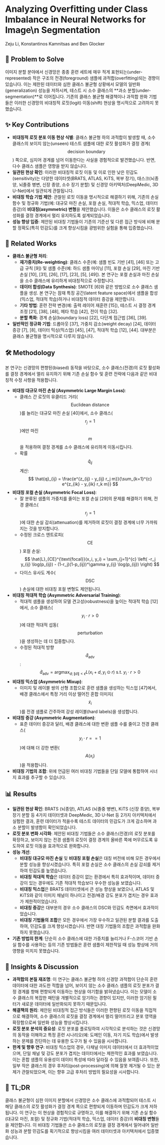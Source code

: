# Analyzing Overfitting under Class Imbalance in Neural Networks for Image\n  Segmentation

Zeju Li, Konstantinos Kamnitsas and Ben Glocker

## 🧩 Problem to Solve

이미지 분할 분야에서 신경망은 종종 훈련 세트에 매우 적게 표현되는(under-represented) 작은 구조의 전경(foreground) 샘플에 과적합(overfitting)되는 경향이 있습니다. 이는 제한된 데이터와 심한 클래스 불균형 상황에서 모델의 일반화(generalization) 성능을 저하시켜, 테스트 시 소수 클래스의 **과소 분할(under-segmentation)**로 이어집니다. 기존의 클래스 불균형 해결책이나 과적합 완화 기법들은 이러한 신경망의 비대칭적 로짓(logit) 이동(shift) 현상을 명시적으로 고려하지 못했습니다.

## ✨ Key Contributions

* **비대칭적 로짓 분포 이동 현상 식별**: 클래스 불균형 하의 과적합이 발생할 때, 소수 클래스의 보이지 않는(unseen) 테스트 샘플에 대한 로짓 활성화가 결정 경계($$ \text{decision boundary} $$) 쪽으로, 심지어 경계를 넘어 이동한다는 사실을 경험적으로 발견했습니다. 반면, 다수 클래스 샘플은 영향을 받지 않습니다.
* **일관된 현상 확인**: 이러한 비대칭적 로짓 이동 및 이로 인한 낮은 민감도(sensitivity)는 다양한 데이터셋(BRATS, ATLAS, KiTS, 복부 장기), 태스크(뇌종양, 뇌졸중 병변, 신장 종양, 소수 장기 분할) 및 신경망 아키텍처(DeepMedic, 3D U-Net)에서 일관되게 관찰됩니다.
* **비대칭 학습 기법 제안**: 관찰된 로짓 이동을 명시적으로 해결하기 위해, 기존의 손실 함수 및 정규화 기법(예: 대규모 마진 손실, 포컬 손실, 적대적 학습, 믹스업, 데이터 증강)의 **비대칭(asymmetric) 변형**을 제안했습니다. 이들은 소수 클래스의 로짓 활성화를 결정 경계에서 멀리 유지하도록 설계되었습니다.
* **성능 향상 입증**: 제안된 비대칭 기법들이 기존의 기준선 및 다른 접근 방식에 비해 분할 정확도(특히 민감도)를 크게 향상시킴을 광범위한 실험을 통해 입증했습니다.

## 📎 Related Works

* **클래스 불균형 처리**:
  * **재가중치(Re-weighting)**: 클래스 수준(예: 샘플 빈도 기반 [41], [46] 또는 고급 규칙 [9]) 및 샘플 수준(예: 하드 샘플 마이닝 [11], 포컬 손실 [29], 마진 기반 손실 [10], [31], [26], [17], [23], [5], [49]). 본 연구는 포컬 손실과 마진 손실을 소수 클래스에 유리하게 비대칭적으로 수정합니다.
  * **데이터 합성(Data Synthesis)**: SMOTE [6]와 같은 방법으로 소수 클래스 샘플을 생성. 본 연구는 잠재 특징 공간(latent feature space)에서 샘플을 합성(믹스업, 적대적 학습)하거나 비대칭적 데이터 증강을 제안합니다.
  * **기타 방법**: 훈련 전략 변경(예: 출력 레이어 재훈련 [15]), 테스트 시 결정 경계 조정 [21], [38], [48], 메타 학습 [42], 전이 학습 [32].
  * **분할 특화**: 경계 손실(boundary loss) [22], 다단계 접근법 [36], [39].
* **일반적인 정규화 기법**: 드롭아웃 [37], 가중치 감소(weight decay) [24], 데이터 증강 [7], [8], 데이터 믹싱(믹스업) [45], [47], 적대적 학습 [12], [44]. 대부분은 클래스 불균형을 명시적으로 다루지 않습니다.

## 🛠️ Methodology

본 연구는 신경망의 편향된(biased) 동작을 바탕으로, 소수 클래스(전경)의 로짓 활성화를 결정 경계에서 멀리 유지하기 위해 기존 손실 함수 및 훈련 전략에 다음과 같은 비대칭적 수정 사항을 적용합니다.

* **비대칭 대규모 마진 손실 (Asymmetric Large Margin Loss)**:
  * 클래스 간 로짓의 유클리드 거리($$ \text{Euclidean distance} $$)를 늘리는 대규모 마진 손실 [40]에서, 소수 클래스($$ r_j = 1 $$)에만 마진 $$ m $$을 적용하여 결정 경계를 소수 클래스에 유리하게 이동시킵니다.
  * 확률 $$ \hat{q}_{ij} $$ 계산: $$ \hat{q}_{ij} = \frac{e^{z_{ij} - y_{ij} r_j m}}{\sum_{k=1}^{c} e^{z_{ik} - y_{ik} r_k m}} $$
* **비대칭 포컬 손실 (Asymmetric Focal Loss)**:
  * 잘 분류된 샘플의 가중치를 줄이는 포컬 손실 [29]의 문제를 해결하기 위해, 전경 클래스($$ r_j = 1 $$)에 대한 손실 감쇠(attenuation)를 제거하여 로짓이 결정 경계에 너무 가까워지는 것을 방지합니다.
  * 수정된 크로스 엔트로피($$ \text{CE} $$) 포컬 손실: $$ \hat{L}_{CE}^{\text{focal}}(x_i, y_i) = \sum_{j=1}^{c} \left( -r_j y_{ij} \log(p_{ij}) - (1-r_j)(1-p_{ij})^\gamma y_{ij} \log(p_{ij}) \right) $$
  * 다이스 유사도 계수($$ \text{DSC} $$) 손실에 대한 비대칭 포컬 변형도 제안됩니다.
* **비대칭 적대적 학습 (Asymmetric Adversarial Training)**:
  * 적대적 샘플을 생성하여 모델 견고성(robustness)을 높이는 적대적 학습 [12]에서, 소수 클래스($$ y_i \cdot r > 0 $$)에 대한 적대적 섭동($$ \text{perturbation} $$)을 생성하는 데 더 집중합니다.
  * 수정된 적대적 방향 $$ \hat{d}_{\text{adv}} $$: $$ \hat{d}_{\text{adv}} = \text{argmax}_{d;\|d\|<\epsilon} L(x_i+d, y_i \odot r) \text{ s.t. } y_i \cdot r > 0 $$
* **비대칭 믹스업 (Asymmetric Mixup)**:
  * 이미지 및 레이블 쌍의 선형 조합으로 훈련 샘플을 생성하는 믹스업 [47]에서, 배경 클래스에서 특정 거리 이상 떨어진 혼합 이미지($$ \tilde{x}_i $$)를 전경 샘플로 간주하여 강성 레이블(hard labels)을 생성합니다.
* **비대칭 증강 (Asymmetric Augmentation)**:
  * 표준 데이터 증강과 달리, 배경 클래스에 대한 변환 샘플 수를 줄이고 전경 클래스($$ y_i \cdot r == 1 $$)에 대해 더 강한 변환($$ A(x_i) $$)을 적용합니다.
* **비대칭 기법의 조합**: 위에 언급된 여러 비대칭 기법들을 단일 모델에 통합하여 시너지 효과를 추구할 수 있습니다.

## 📊 Results

* **일관된 현상 확인**: BRATS (뇌종양), ATLAS (뇌졸중 병변), KiTS (신장 종양), 복부 장기 분할 등 4가지 데이터셋과 DeepMedic, 3D U-Net 등 2가지 아키텍처에서 실험한 결과, 훈련 데이터가 적을수록 테스트 데이터의 민감도가 크게 감소하며 과소 분할이 발생함이 확인되었습니다.
* **로짓 분포 변화 시각화**: 제안된 비대칭 기법들은 소수 클래스(전경)의 로짓 분포를 확장하고, 보이지 않는 전경 샘플의 로짓이 결정 경계의 올바른 쪽에 머무르도록 유도하여 로짓 이동을 효과적으로 완화합니다.
* **성능 개선**:
  * **비대칭 대규모 마진 손실** 및 **비대칭 포컬 손실**은 대칭 버전에 비해 모든 경우에서 분할 성능을 향상시켰습니다. 특히 포컬 손실은 소수 클래스의 손실 감쇠를 제거하여 민감도를 높였습니다.
  * **비대칭 적대적 학습**은 데이터 증강이 없는 환경에서 특히 효과적이며, 데이터 증강이 있는 경우에도 기존 적대적 학습보다 우수한 성능을 보였습니다.
  * **비대칭 믹스업**은 BRATS 데이터셋에서 큰 성능 향상을 보였으나, ATLAS 및 KiTS와 같이 이미지 채널이 하나이고 전경/배경 강도 분포가 겹치는 경우 효과가 제한적이었습니다.
  * **비대칭 증강**은 대부분의 경우 소수 클래스의 DSC와 민감도 측면에서 효과적이었습니다.
  * **비대칭 기법들의 조합**은 모든 경우에서 가장 우수하고 일관된 분할 결과를 도출하여, 민감도를 크게 향상시켰습니다. 반면 대칭 기법들의 조합은 과적합을 완화하지 못했습니다.
* **기존 방법의 한계**: 단순히 소수 클래스에 대한 가중치를 늘리거나 F-스코어 기반 손실 함수를 사용하는 등의 기존 방법들은 훈련 샘플이 제한적일 때 성능 향상에 거의 영향을 미치지 못했습니다.

## 🧠 Insights & Discussion

* **과적합의 본질 재조명**: 이 연구는 클래스 불균형 하의 신경망 과적합이 단순히 훈련 데이터에 대한 과도한 적합을 넘어, 보이지 않는 소수 클래스 샘플의 로짓 분포가 결정 경계를 향해 편향되게 이동하는 현상을 야기함을 밝혀냈습니다. 이는 모델이 소수 클래스의 복잡한 패턴을 개별적으로 암기하는 경향이 있지만, 이러한 암기된 필터가 새로운 데이터에 일반화되지 못하기 때문입니다.
* **해결책의 원리**: 제안된 비대칭적 접근 방식들은 이러한 편향된 로짓 이동을 직접적으로 해결하여, 소수 클래스의 로짓을 결정 경계에서 멀리 떨어뜨리고 분포 영역을 확장함으로써 일반화 성능을 향상시킵니다.
* **로짓 분포 분석의 중요성**: 로짓 분포를 플로팅하여 시각적으로 분석하는 것은 신경망의 동작을 이해하고 특정 훈련 시나리오(예: 도메인 이동, 자기 지도 학습)에서 발생하는 문제를 진단하는 데 유용한 도구가 될 수 있음을 시사합니다.
* **한계 및 향후 연구**: 비대칭 믹스업의 경우, 다채널 이미지 데이터에서 더 효과적이었으며, 단일 채널 및 강도 분포가 겹치는 데이터에서는 제한적인 효과를 보였습니다. 이는 혼합 샘플의 유용성이 데이터 특성에 따라 달라질 수 있음을 보여줍니다. 또한, 일부 작은 클래스의 경우 후처리(post-processing)에 의해 잘못 제거될 수 있는 문제가 관찰되었으며, 이는 향후 고급 후처리 방법의 필요성을 시사합니다.

## 📌 TL;DR

클래스 불균형이 심한 이미지 분할에서 신경망은 소수 클래스에 과적합되어 테스트 시 해당 클래스의 로짓 활성화가 결정 경계 쪽으로 편향되게 이동하며 민감도가 크게 저하됩니다. 이 연구는 이 현상을 경험적으로 규명하고, 이를 해결하기 위해 기존 손실 함수(대규모 마진, 포컬) 및 정규화 기법(적대적 학습, 믹스업, 데이터 증강)의 **비대칭 변형**들을 제안합니다. 이 비대칭 기법들은 소수 클래스의 로짓을 결정 경계에서 밀어내어 일반화 성능과 분할 민감도를 획기적으로 향상시킴을 여러 데이터셋과 아키텍처에서 입증했습니다.
